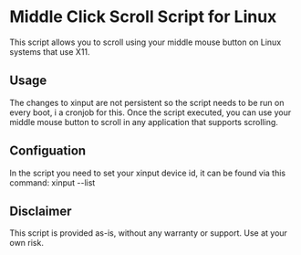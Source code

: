 # Middle Click Scroll Script for Linux

This script allows you to scroll using your middle mouse button on Linux systems that use X11.

## Usage

The changes to xinput are not persistent so the script needs to be run on every boot, i a cronjob for this.
Once the script executed, you can use your middle mouse button to scroll in any application that supports scrolling.

## Configuation

In the script you need to set your xinput device id, it can be found via this command: xinput --list

## Disclaimer

This script is provided as-is, without any warranty or support. Use at your own risk.

